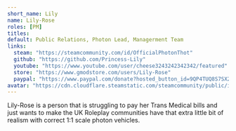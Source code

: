 ```yaml
---
short_name: Lily
name: Lily-Rose
roles: [PM]
titles:
default: Public Relations, Photon Lead, Managerment Team
links:
  steam: "https://steamcommunity.com/id/OfficialPhotonThot"
  github: "https://github.com/Princess-Lily" 
  youtube: "https://www.youtube.com/user/cheese3243242342342/featured"
  store: "https://www.gmodstore.com/users/Lily-Rose"
  paypal: "https://www.paypal.com/donate?hosted_button_id=9QP4TUQ8S7SX2"
avatar: "https://cdn.cloudflare.steamstatic.com/steamcommunity/public/images/avatars/06/06eb5999dbbf3ba12f0c87564cafb4c22f97749e_full.jpg"
---
```

Lily-Rose is a person that is struggling to pay her Trans Medical bills and just wants to make the UK Roleplay communities have that extra little bit of realism with correct 1:1 scale photon vehicles.
